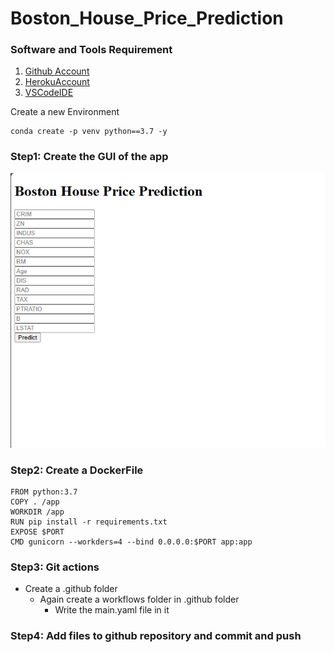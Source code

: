 # Boston_House_Price_Prediction
### Software and Tools Requirement
1. [Github Account]()
2. [HerokuAccount]()
2. [VSCodeIDE]()

Create a new Environment

```
conda create -p venv python==3.7 -y
```
### Step1: Create the GUI of the app
![alt text](image.png)
### Step2: Create a DockerFile
```
FROM python:3.7
COPY . /app 
WORKDIR /app
RUN pip install -r requirements.txt
EXPOSE $PORT 
CMD gunicorn --workders=4 --bind 0.0.0.0:$PORT app:app

```
### Step3: Git actions
- Create a .github folder
  - Again create a workflows folder in .github folder
      - Write the main.yaml file in it
### Step4: Add files to github repository and commit and push